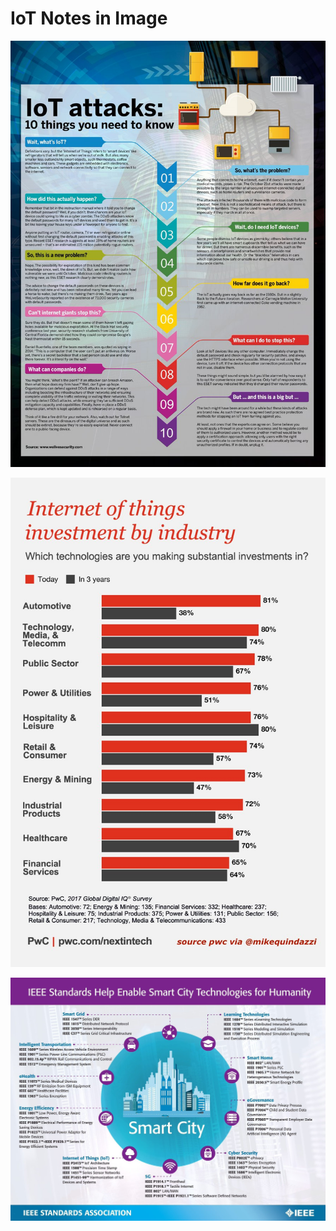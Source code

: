 # IoT Notes in Image

![IoT Attachs](iot-attachs.jpg)

![IoT investment](iot-invest.jpg)

![Smart City IEEE](smart-city-ieee.jpg)

